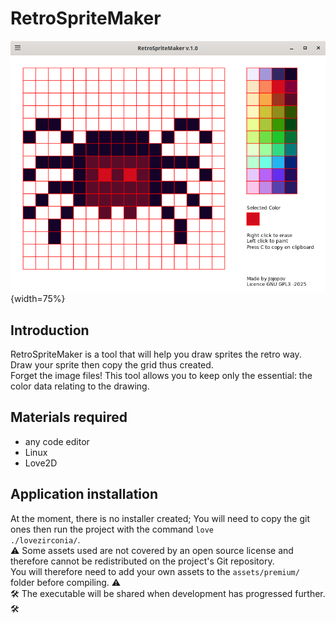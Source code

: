 # RetroSpriteMaker

![Miniature](./miniature.png){width=75%}

## Introduction

RetroSpriteMaker is a tool that will help you draw sprites the retro way.<br>
Draw your sprite then copy the grid thus created.<br> Forget the image files! This tool allows you to keep only the essential: the color data relating to the drawing.

## Materials required

- any code editor
- Linux
- Love2D

## Application installation

At the moment, there is no installer created;
You will need to copy the git ones then run the project with the command <code>love ./lovezirconia/</code>.<br>
⚠️ Some assets used are not covered by an open source license and therefore cannot be redistributed on the project's Git repository.<br> You will therefore need to add your own assets to the <code>assets/premium/</code> folder before compiling. ⚠️<br>
🛠️ The executable will be shared when development has progressed further. 🛠️<br>